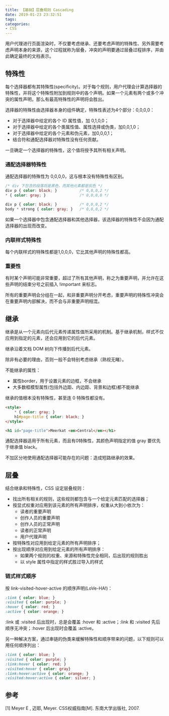 ```yaml
---
title: 【基础】层叠规则 Cascading
date: 2019-01-23 23:32:51
tags:
categories:
- CSS
---
```


用户代理进行页面渲染时，不仅要考虑继承、还要考虑声明的特殊性、另外需要考虑声明本身的来源，这个过程就称为层叠，冲突的声明要通过层叠过程排序，并由此确定最终的文档表示。

## 特殊性
每个选择器都有其特殊性(specificity)。对于每个规则，用户代理会计算选择器的特殊性，并将这个特殊性附加到规则中的各个声明。如果一个元素有两个或多个冲突的属性声明，那么有最高特殊性的声明将会胜出。

选择器的特殊性由选择器本身的组件确定，特殊性表述为4个部分：0,0,0,0：
- 对于选择器中给定的各个 ID 属性值，加 0,1,0,0；
- 对于选择器中给定的各个类属性值、属性选择或伪类，加0,0,1,0；
- 对于选择器中给定的各个元素和伪元素，加0,0,0,1；
- 结合符和通配选择器对特殊性没有任何贡献。

一旦确定一个选择器的特殊性，这个值将授予其所有相关声明。
<!-- more -->
### 通配选择器特殊性
通配选择器的特殊性为 0,0,0,0，这与根本没有特殊性有区别。

```css
/* div 下包含的段落将是黑色，而其他元素都是灰色 */
div p { color: black; }          /* 0,0,0,2 */
* { color: gray; }               /* 0,0,0,0 */

div p { color: black; }          /* 0,0,0,2 */
body * strong { color: gray; }   /* 0,0,0,2 */
```

如果一个选择器中包含通配选择器和其他选择器，该选择器的特殊性不会因为通配选择器的出现而改变。

### 内联样式特殊性
每个内联样式的特殊性都是1,0,0,0，它比其他声明的特殊性都高。

### 重要性
有时某个声明可能非常重要，超过了所有其他声明，称之为重要声明，并允许在这些声明的结束分号之前插入 !important 来标志。

所有的重要声明会分组在一起，和非重要声明分开考虑，重要声明的特殊性冲突会在重要声明内部解决，而不会与非重要声明相混。

## 继承
继承是从一个元素向后代元素传递属性值所采用的机制。基于继承机制，样式不仅应用到指定的元素，还会应用到它的后代元素。

继承沿着文档 DOM 树向下传播到后代元素。

除非有必要的理由，否则一般不会特别考虑继承（熟视无睹）。

不能继承的属性：
- 属性border，用于设置元素的边框，不会继承
- 大多数框模型属性(包括外边距、内边距、背景和边框)都不能继承

继承的值根本没有特殊性，甚至连 0 特殊性都没有。
```html
<style>
    * { color: gray; }
    h1#page-title { color: black; }
</style>

<h1 id="page-title">Meerkat <em>Central</em></h1>
```
通配选择器适用于所有元素，而且有0特殊性，其颜色声明指定的值 gray 要优先于继承值 black。

不加区分地使用通配选择器可能存在的问题：造成短路继承的效果。

## 层叠
结合继承和特殊性，CSS 设定层叠规则：
- 找出所有相关的规则，这些规则都包含与一个给定元素匹配的选择器；
- 按显式权重对应用到该元素的所有声明排序，权重从大到小依次为：
  - 读者的重要声明
  - 创作人员的重要声明
  - 创作人员的正常声明
  - 读者的正常声明
  - 用户代理声明
- 按特殊性对应用到给定元素的所有声明排序；
- 按出现顺序对应用到给定元素的所有声明排序：
  - 如果两个规则的权重、来源和特殊性完全相同，后出现的规则胜出
  - 以 style 属性中指定的样式胜过导入的样式

### 链式样式顺序
按 link-visited-hover-active 的顺序声明(LoVe-HA!)：

```css
:link { color: blue; }
:visited { color: purple; }
:hover { color: red; }
:active { color: orange; }
```
:link 或 :visited 后出现时，总是会覆盖 :hover 和 :active；:link 和 :visited 先后顺序无冲突；:hover 后出现时会覆盖 :active。

另一种解决方案，通过串链的伪类来缓解特殊性和顺序带来的问题，以下规则可以用任何顺序列出：
```css
:link { color: blue; }
:visited { color: purple; }
:link:hover { color: red; }
:visited:hover { color: gray}
:link:hover:active { color: orange; }
:visited:hover:active { color: silver; }
```


## 参考
[1] Meyer E , 迈耶, Meyer. CSS权威指南[M]. 东南大学出版社, 2007.